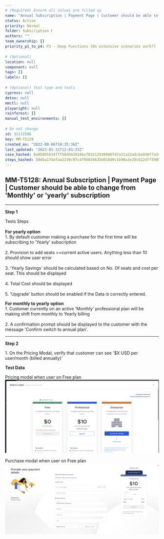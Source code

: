 ```yaml
---
# (Required) Ensure all values are filled up
name: "Annual Subscription | Payment Page | Customer should be able to change from 'Monthly' or 'yearly' subscription"
status: Active
priority: Normal
folder: Subscription ❗
authors: ""
team_ownership: []
priority_p1_to_p4: P3 - Deep Functions (Do extensive scenarios work?)

# (Optional)
location: null
component: null
tags: []
labels: []

# (Optional) Test type and tools
cypress: null
detox: null
mmctl: null
playwright: null
rainforest: []
manual_test_environments: []

# Do not change
id: 31112586
key: MM-T5128
created_on: "2022-09-06T10:35:36Z"
last_updated: "2023-01-31T12:03:33Z"
case_hashed: 8a95805b34fff58dd42824be783212930986f47a31a22adcba936ffa34c9e909e95b6af5aceba4c7c6ee97cbb649ccf7
steps_hashed: 50d5a17dafaa2239c97c4f95834635b018d9c1b98a3e20c612dff598557d18e7b5dab15d9069a0f0d6be810bac160b1f
---
```


<!-- (Auto-generated) Based on frontmatter's "key" and "name" -->

## MM-T5128: Annual Subscription | Payment Page | Customer should be able to change from 'Monthly' or 'yearly' subscription

---

**Step 1**

Tests Steps\
\
**For yearly option**\
1\. By default customer making a purchase for the first time will be subscribing to 'Yearly' subscription\
\
2\. Provision to add seats >=current active users. Anything less than 10 should show user error\
\
3\. 'Yearly Savings' should be calculated based on No. Of seats and cost per seat. This should be displayed\
\
4\. Total Cost should be displayed\
\
5\. 'Upgrade' button should be enabled if the Data is correctly entered.

**For monthly to yearly option**\
1\. Customer currently on an active 'Monthly' professional plan will be making shift from monthly to Yearly billing\
\
2\. A confirmation prompt should be displayed to the customer with the message 'Confirm switch to annual plan'.

---

**Step 2**

1\. On the Pricing Modal, verify that customer can see '$X USD per user/month (billed annually)'

**Test Data**

Pricing modal when user on Free plan![](https://raw.githubusercontent.com/mattermost/mattermost-test-management/main/data/asset/cloud/annual_plan/Pricing_modal_free_plan.png)

Purchase modal when user on Free plan![](https://raw.githubusercontent.com/mattermost/mattermost-test-management/main/data/asset/cloud/annual_plan/Purchase_modal_free_plan.png)
